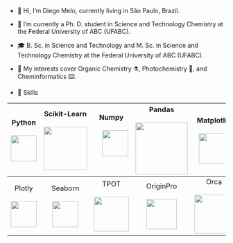- 👋 Hi, I’m Diego Melo, currently living in São Paulo, Brazil.
- 🌱 I’m currently a Ph. D. student in Science and Technology Chemistry at the Federal University of ABC (UFABC).
- 🎓 B. Sc. in Science and Technology and M. Sc. in Science and Technology Chemistry at the Federal University of ABC (UFABC).
- 🚩 My interests cover Organic Chemistry ⚗️, Photochemistry 🌈, and Cheminformatics ⌨️.


- 🔧 Skills

|Python<br/><br/><img src="https://user-images.githubusercontent.com/8021054/210259864-2596a1e3-aa2a-4703-ba05-f771f16213e1.svg" width="60" />|Scikit-Learn<br/><br/><img src="https://user-images.githubusercontent.com/8021054/210260211-1b807630-28d0-4439-9f47-779446a681d9.png" width="100" />|Numpy<br/><br/>&nbsp;&nbsp;&nbsp;&nbsp;<img src="https://user-images.githubusercontent.com/8021054/210260478-4c19a2e5-0042-4979-a7a8-acb5585cf702.svg" width="60" />&nbsp;&nbsp;&nbsp;&nbsp;|Pandas<br/><br/><img src="https://user-images.githubusercontent.com/8021054/210260679-7c900719-fcba-4384-97e7-9473753cd2dc.svg" width="120" />|Matplotlib<br/><br/><img src="https://user-images.githubusercontent.com/8021054/210260886-d0b2cc26-b8fb-458c-b3b0-65edfd6a8110.png" width="70" />|
|:-----------:|:--------------:|:----------:|:--------------:|:-------------:|
|Plotly<br/><br/><img src="https://user-images.githubusercontent.com/8021054/210261042-cd8f2d04-f37f-401a-a37e-f9155c03d600.png" width="60" />|Seaborn<br/><br/><img src="https://user-images.githubusercontent.com/8021054/210261246-7b727c31-886a-4d49-b8e1-cb5f80b699c5.svg" width="60" />|TPOT<br/><br/><img src="https://user-images.githubusercontent.com/8021054/210261536-7a81c45a-979d-4156-bf1a-eb2177c9d8c5.png" width="80" />|OriginPro<br/><br/><img src="https://user-images.githubusercontent.com/8021054/210261651-a7e644dd-fc1e-4cbb-9228-c959332d4f7a.png" width="70" />|Orca<br/><br/><img src="https://user-images.githubusercontent.com/8021054/210261818-595876b0-9bce-43ad-a5e9-d6c8bfa9b566.png" width="90" />|

<!---
dmulysses/dmulysses is a ✨ special ✨ repository because its `README.md` (this file) appears on your GitHub profile.
You can click the Preview link to take a look at your changes.
--->

